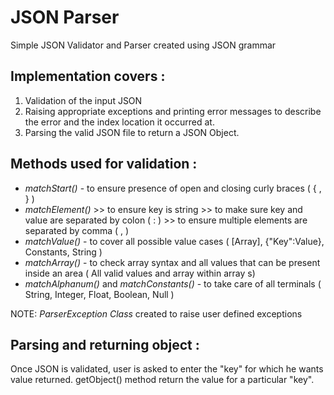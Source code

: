 # JSON Parser

Simple JSON Validator and Parser created using JSON grammar

## Implementation covers :

1. Validation of the input JSON
2. Raising appropriate exceptions and printing error messages to describe the error and the index location it occurred at.
3. Parsing the valid JSON file to return a JSON Object.


## Methods used for validation :

* *matchStart()* - to ensure presence of open and closing curly braces ( { , } )
* *matchElement()* >> to ensure key is string 
		   >> to make sure key and value are separated by colon ( : )
		   >> to ensure multiple elements are separated by comma ( , )
* *matchValue()* - to cover all possible value cases ( [Array], {"Key":Value}, Constants, String )
* *matchArray()* - to check array syntax and all values that can be present inside an area ( All valid values and array within array s)
* *matchAlphanum()* and *matchConstants()* - to take care of all terminals ( String, Integer, Float, Boolean, Null )

NOTE: *ParserException Class* created to raise user defined exceptions

## Parsing and returning object :

Once JSON is validated, user is asked to enter the "key" for which he wants value returned.
getObject() method return the value for a particular "key".


